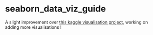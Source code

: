 # seaborn_data_viz_guide

A slight improvement over [this kaggle visualisation project](https://www.kaggle.com/biphili/seaborn-matplotlib-plot-to-visualize-iris-data/notebook?select=Iris.csv), working on adding more visualisations !
